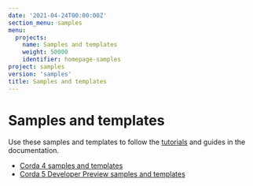 ```yaml
---
date: '2021-04-24T00:00:00Z'
section_menu: samples
menu:
  projects:
    name: Samples and templates
    weight: 50000
    identifier: homepage-samples
project: samples
version: 'samples'
title: Samples and templates
---
```


# Samples and templates

Use these samples and templates to follow the [tutorials](tutorials.html) and guides in the documentation.

* [Corda 4 samples and templates](../../en/samples/corda-4-samples-templates.md)
* [Corda 5 Developer Preview samples and templates](../../en/samples/corda-5-samples-templates.md)
